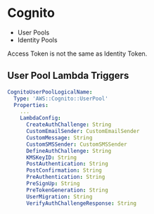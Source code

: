 # Cognito

- User Pools
- Identity Pools

Access Token is not the same as Identity Token.

## User Pool Lambda Triggers

```yaml
CognitoUserPoolLogicalName:
  Type: 'AWS::Cognito::UserPool'
  Properties:
    ...
    LambdaConfig:
      CreateAuthChallenge: String
      CustomEmailSender: CustomEmailSender
      CustomMessage: String
      CustomSMSSender: CustomSMSSender
      DefineAuthChallenge: String
      KMSKeyID: String
      PostAuthentication: String
      PostConfirmation: String
      PreAuthentication: String
      PreSignUp: String
      PreTokenGeneration: String
      UserMigration: String
      VerifyAuthChallengeResponse: String
```

